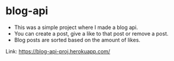 # blog-api
* This was a simple project where I made a blog api. 
* You can create a post, give a like to that post or remove a post. 
* Blog posts are sorted based on the amount of likes.

Link: https://blog-api-proj.herokuapp.com/
